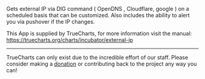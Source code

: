 Gets external IP via DIG command ( OpenDNS , Cloudflare, google ) on a scheduled basis that can be customized. Also includes the ability to alert you via pushover if the IP changes.

This App is supplied by TrueCharts, for more information visit the manual: https://truecharts.org/charts/incubator/external-ip

---

TrueCharts can only exist due to the incredible effort of our staff.
Please consider making a [donation](https://truecharts.org/docs/about/sponsor) or contributing back to the project any way you can!
